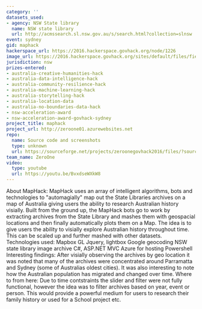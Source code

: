 ```yaml
---
category: ''
datasets_used:
- agency: NSW State library
  name: NSW state library
  url: http://acmssearch.sl.nsw.gov.au/s/search.html?collection=slnsw
event: sydney
gid: maphack
hackerspace_url: https://2016.hackerspace.govhack.org/node/1226
image_url: https://2016.hackerspace.govhack.org/sites/default/files/field/image/teamzeroone_0.png
jurisdiction: nsw
prizes-entered:
- australia-creative-humanities-hack
- australia-data-intelligence-hack
- australia-community-resilience-hack
- australia-machine-learning-hack
- australia-storytelling-hack
- australia-location-data
- australia-no-boundaries-data-hack
- nsw-acceleration-award
- nsw-acceleration-award-govhack-sydney
project_title: maphack
project_url: http://zeroone01.azurewebsites.net
repo:
  name: Source code and screenshots
  type: unknown
  url: https://sourceforge.net/projects/zeroonegovhack2016/files/?source=navbar
team_name: ZeroOne
video:
  type: youtube
  url: https://youtu.be/BvxdseWXkW8
---
```


About MapHack:
MapHack uses an array of intelligent algorithms, bots and technologies to "automagially" map out the State Libraries archives on a map of Australia giving users the ability to research Australian history visially. Built from the ground up, the MapHack bots go to work by extracting archives from the State Library and mashes them with geospacial locations and then finally automatically plots them on a Map. The idea is to give users the ability to visially explore Australian history throughout time. This can be scaled up and further mashed with other datasets. 
Technologies used:
Mapbox GL
Jquery, lightbox
Google geocoding
NSW state library image archive
C#, ASP.NET MVC
Azure for hosting
Powershell
Interesting findings:
After visially observing the archives by geo location it was noted that many of the archives were concentrated around Parramatta and Sydney (some of Australias oldest cities). It was also interesting to note how the Australian population has migrated and changed over time.
Where to from here:
Due to time contstraints the slider and filter were not fully functional, however the idea was to filter archives based on year, event or person. This would provide a powerful medium for users to research their family history or used for a School project etc.